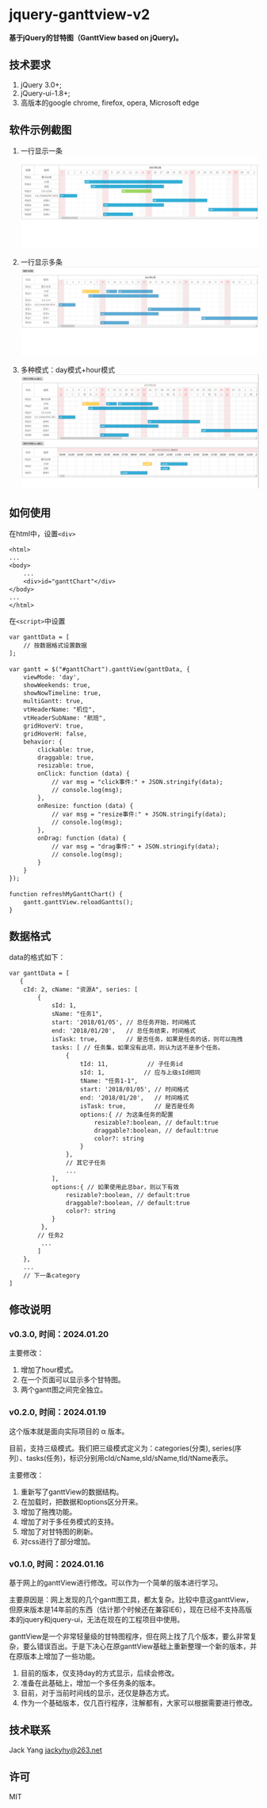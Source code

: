 # jquery-ganttview-v2

**基于jQuery的甘特图（GanttView based on jQuery)。**  

## 技术要求  

1. jQuery 3.0+;
2. jQuery-ui-1.8+;
3. 高版本的google chrome, firefox, opera, Microsoft edge 

## 软件示例截图

1. 一行显示一条
![](https://github.com/yanghanyu2018/jquery-ganttview-v2/blob/main/example/截图1.png)

2. 一行显示多条
![](https://github.com/yanghanyu2018/jquery-ganttview-v2/blob/main/example/截图2.png)

3. 多种模式：day模式+hour模式
![](https://github.com/yanghanyu2018/jquery-ganttview-v2/blob/main/example/截图3.png)


## 如何使用
在html中，设置`<div>`


	<html>
	...
    <body>
    	...
		<div>id="ganttChart"</div>
	</body>
	...
	</html>



在`<script>`中设置


  	var ganttData = [
		// 按数据格式设置数据
	];

	var gantt = $("#ganttChart").ganttView(ganttData, {
		viewMode: 'day',
		showWeekends: true,
		showNowTimeline: true,
		multiGantt: true,
		vtHeaderName: "机位",
		vtHeaderSubName: "航班",
		gridHoverV: true,
		gridHoverH: false,
		behavior: {
			clickable: true,
			draggable: true,
			resizable: true,
			onClick: function (data) {
				// var msg = "click事件:" + JSON.stringify(data);
				// console.log(msg);
			},
			onResize: function (data) {
				// var msg = "resize事件:" + JSON.stringify(data);
				// console.log(msg);
			},
			onDrag: function (data) {
				// var msg = "drag事件:" + JSON.stringify(data);
				// console.log(msg);
			}
		}
	});

	function refreshMyGanttChart() {
		gantt.ganttView.reloadGantts();
	}


## 数据格式

data的格式如下：



	var ganttData = [
       {
        cId: 2, cName: "资源A", series: [
            {
                sId: 1,
                sName: "任务1",
                start: '2018/01/05', // 总任务开始，时间格式
                end: '2018/01/20',   // 总任务结束，时间格式
                isTask: true,        // 是否任务，如果是任务的话，则可以拖拽
                tasks: [ // 任务集，如果没有此项，则认为这不是多个任务。
                    {
                        tId: 11,           // 子任务id
                        sId: 1,           // 应与上级sId相同
                        tName: "任务1-1",
                        start: '2018/01/05', // 时间格式
                        end: '2018/01/20',   // 时间格式
                        isTask: true,        // 是否是任务
                        options:{ // 为这条任务的配置
                            resizable?:boolean, // default:true
                            draggable?:boolean, // default:true
                            color?: string
                        }
                    },
                    // 其它子任务
                    ...
                ],
                options:{ // 如果使用此总bar，则以下有效
                    resizable?:boolean, // default:true
                    draggable?:boolean, // default:true
                    color?: string
                }
             },
            // 任务2
             ...
        	]
    	},
		...
		// 下一条category
	]

## 修改说明  


### v0.3.0, 时间：2024.01.20  


  主要修改：  

1. 增加了hour模式。
2. 在一个页面可以显示多个甘特图。
3. 两个gantt图之间完全独立。


### v0.2.0, 时间：2024.01.19  

  这个版本就是面向实际项目的 α 版本。  

  目前，支持三级模式。我们把三级模式定义为：categories(分类), series(序列）、tasks(任务)，标识分别用cId/cName,sId/sName,tId/tName表示。   

  主要修改：  

1. 重新写了ganttView的数据结构。
2. 在加载时，把数据和options区分开来。
3. 增加了拖拽功能。
4. 增加了对于多任务模式的支持。
5. 增加了对甘特图的刷新。
6. 对css进行了部分增加。



### v0.1.0, 时间：2024.01.16  

  基于网上的ganttView进行修改。可以作为一个简单的版本进行学习。  

  主要原因是：网上发现的几个gantt图工具，都太复杂。比较中意这ganttView，但原来版本是14年前的东西（估计那个时候还在兼容IE6），现在已经不支持高版本的jquery和jquery-ui，无法在现在的工程项目中使用。

  ganttView是一个非常轻量级的甘特图程序，但在网上找了几个版本，要么非常复杂，要么错误百出。于是下决心在原ganttView基础上重新整理一个新的版本，并在原版本上增加了一些功能。


1. 目前的版本，仅支持day的方式显示，后续会修改。
2. 准备在此基础上，增加一个多任务条的版本。
3. 目前，对于当前时间线的显示，还仅是静态方式。
4. 作为一个基础版本，仅几百行程序，注解都有，大家可以根据需要进行修改。


## 技术联系
Jack Yang <jackyhy@263.net>


## 许可

MIT
